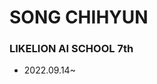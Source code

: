 <!DOCTYPE html>
<html lang="en">
<head>
  <h1>SONG CHIHYUN</h1>
</head>
<body>
    <h3>LIKELION AI SCHOOL 7th</h3>
    <ul>
        <li>2022.09.14~</li>
    </ul>
</body>
</html>
